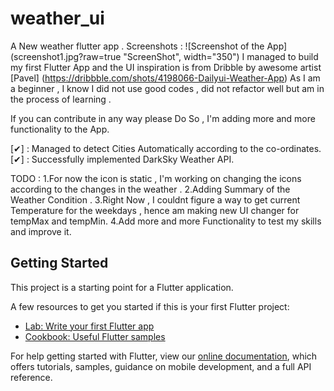 # weather_ui

A New weather flutter app .
Screenshots :
![Screenshot of the App](screenshot1.jpg?raw=true "ScreenShot", width="350")
I managed to build my first Flutter App and the UI inspiration is from Dribble by awesome artist [Pavel] (https://dribbble.com/shots/4198066-Dailyui-Weather-App)
As I am a beginner , I know I did not use good codes , did not refactor well but am in the process of learning .

If you can contribute in any way please Do So , I'm adding more and more functionality to the App.

[✔] : Managed to detect Cities Automatically according to the co-ordinates.
[✔] : Successfully implemented DarkSky Weather API.


TODO :
    1.For now the icon is static , I'm working on changing the icons according to the changes in the weather .
    2.Adding Summary of the Weather Condition .
    3.Right Now , I couldnt figure a way to get current Temperature for the weekdays , hence am making new UI changer for tempMax and tempMin.
    4.Add more and more Functionality to test my skills and improve it.
 
## Getting Started

This project is a starting point for a Flutter application.

A few resources to get you started if this is your first Flutter project:

- [Lab: Write your first Flutter app](https://flutter.dev/docs/get-started/codelab)
- [Cookbook: Useful Flutter samples](https://flutter.dev/docs/cookbook)

For help getting started with Flutter, view our
[online documentation](https://flutter.dev/docs), which offers tutorials,
samples, guidance on mobile development, and a full API reference.
